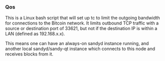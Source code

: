 ### Qos ###

This is a Linux bash script that will set up tc to limit the outgoing bandwidth for connections to the Bitcoin network. It limits outbound TCP traffic with a source or destination port of 33621, but not if the destination IP is within a LAN (defined as 192.168.x.x).

This means one can have an always-on sandyd instance running, and another local sandyd/sandy-qt instance which connects to this node and receives blocks from it.
